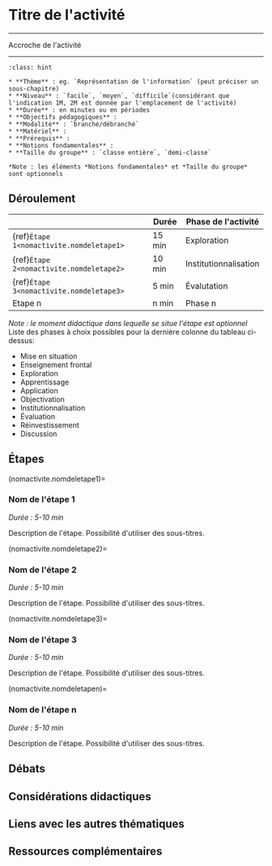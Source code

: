 # Titre de l'activité

---- 

Accroche de l'activité

----

```{admonition} Notice
:class: hint

* **Thème** : eg. `Représentation de l'information` (peut préciser un sous-chapitre)
* **Niveau** : `facile`, `moyen`, `difficile`(considérant que l'indication 1M, 2M est donnée par l'emplacement de l'activité)
* **Durée** : en minutes ou en périodes
* **Objectifs pédagogiques** : 
* **Modalité** : `branché/débranché`
* **Matériel** : 
* **Prérequis** : 
* **Notions fondamentales** : 
* **Taille du groupe** : `classe entière`, `demi-classe`

*Note : les éléments *Notions fondamentales* et *Taille du groupe* sont optionnels
```

## Déroulement


|                                       | Durée  | Phase de l'activité   | 
|---------------------------------------|------ |---------------------|
| {ref}`Étape 1<nomactivite.nomdeletape1>`| 15 min  | Exploration           |
| {ref}`Étape 2<nomactivite.nomdeletape2>`| 10 min  | Institutionnalisation |
| {ref}`Étape 3<nomactivite.nomdeletape3>`| 5 min   | Évalutation           |
| Etape n                                 | n min   | Phase n               |

*Note : le moment didactique dans lequelle se situe l'étape est optionnel*
Liste des phases à choix possibles pour la dernière colonne du tableau ci-dessus: 
- Mise en situation
- Enseignement frontal
- Exploration
- Apprentissage 
- Application
- Objectivation
- Institutionnalisation
- Évaluation
- Réinvestissement
- Discussion

## Étapes

(nomactivite.nomdeletape1)=
### Nom de l'étape 1 

*Durée : 5-10 min*

Description de l'étape. Possibilité d'utiliser des sous-titres. 

(nomactivite.nomdeletape2)=
### Nom de l'étape 2

*Durée : 5-10 min*

Description de l'étape. Possibilité d'utiliser des sous-titres. 

(nomactivite.nomdeletape3)=
### Nom de l'étape 3

*Durée : 5-10 min*

Description de l'étape. Possibilité d'utiliser des sous-titres. 

(nomactivite.nomdeletapen)=
### Nom de l'étape n

*Durée : 5-10 min*

Description de l'étape. Possibilité d'utiliser des sous-titres. 

[^1]: les éléments "détaillés" sont optionnels. On peut se contenter de ce qui apparaît dans les caractéristiques de l'activité. On peut aussi ajouter d'autres éléments "détaillés" (durée, notions fondamentales, niveau, etc.), si on le souhaite. 

## Débats

## Considérations didactiques

## Liens avec les autres thématiques

## Ressources complémentaires

